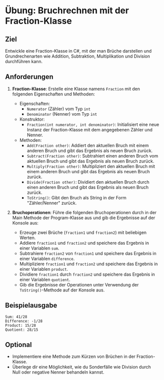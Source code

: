 # Übung: Bruchrechnen mit der Fraction-Klasse

## Ziel
Entwickle eine Fraction-Klasse in C#, mit der man Brüche darstellen und Grundrechenarten wie Addition, Subtraktion, Multiplikation und Division durchführen kann.

## Anforderungen
1. **Fraction-Klasse**: Erstelle eine Klasse namens `Fraction` mit den folgenden Eigenschaften und Methoden:
   - Eigenschaften:
     - `Numerator` (Zähler) vom Typ `int`
     - `Denominator` (Nenner) vom Typ `int`
   - Konstruktor:
     - `Fraction(int numerator, int denominator)`: Initialisiert eine neue Instanz der Fraction-Klasse mit dem angegebenen Zähler und Nenner.
   - Methoden:
     - `Add(Fraction other)`: Addiert den aktuellen Bruch mit einem anderen Bruch und gibt das Ergebnis als neuen Bruch zurück.
     - `Subtract(Fraction other)`: Subtrahiert einen anderen Bruch vom aktuellen Bruch und gibt das Ergebnis als neuen Bruch zurück.
     - `Multiply(Fraction other)`: Multipliziert den aktuellen Bruch mit einem anderen Bruch und gibt das Ergebnis als neuen Bruch zurück.
     - `Divide(Fraction other)`: Dividiert den aktuellen Bruch durch einen anderen Bruch und gibt das Ergebnis als neuen Bruch zurück.
     - `ToString()`: Gibt den Bruch als String in der Form "Zähler/Nenner" zurück.

2. **Bruchoperationen**: Führe die folgenden Bruchoperationen durch in der Main Methode der Program-Klasse aus und gib die Ergebnisse auf der Konsole aus:
   - Erzeuge zwei Brüche (`fraction1` und `fraction2`) mit beliebigen Werten.
   - Addiere `fraction1` und `fraction2` und speichere das Ergebnis in einer Variablen `sum`.
   - Subtrahiere `fraction2` von `fraction1` und speichere das Ergebnis in einer Variablen `difference`.
   - Multipliziere `fraction1` und `fraction2` und speichere das Ergebnis in einer Variablen `product`.
   - Dividiere `fraction1` durch `fraction2` und speichere das Ergebnis in einer Variablen `quotient`.
   - Gib die Ergebnisse der Operationen unter Verwendung der `ToString()`-Methode auf der Konsole aus.

## Beispielausgabe
```
Sum: 41/28
Difference: -1/28
Product: 15/28
Quotient: 28/15
```

## Optional
- Implementiere eine Methode zum Kürzen von Brüchen in der Fraction-Klasse.
- Überlege dir eine Möglichkeit, wie du Sonderfälle wie Division durch Null oder negative Nenner behandeln kannst.